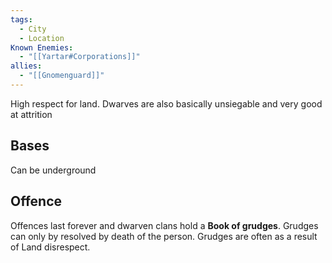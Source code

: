 ```yaml
---
tags:
  - City
  - Location
Known Enemies:
  - "[[Yartar#Corporations]]"
allies:
  - "[[Gnomenguard]]"
---
```

High respect for land. Dwarves are also basically unsiegable and very good at attrition
## Bases
Can be underground
## Offence
Offences last forever and dwarven clans hold a **Book of grudges**. Grudges can only by resolved by death of the person. Grudges are often as a result of Land disrespect.
